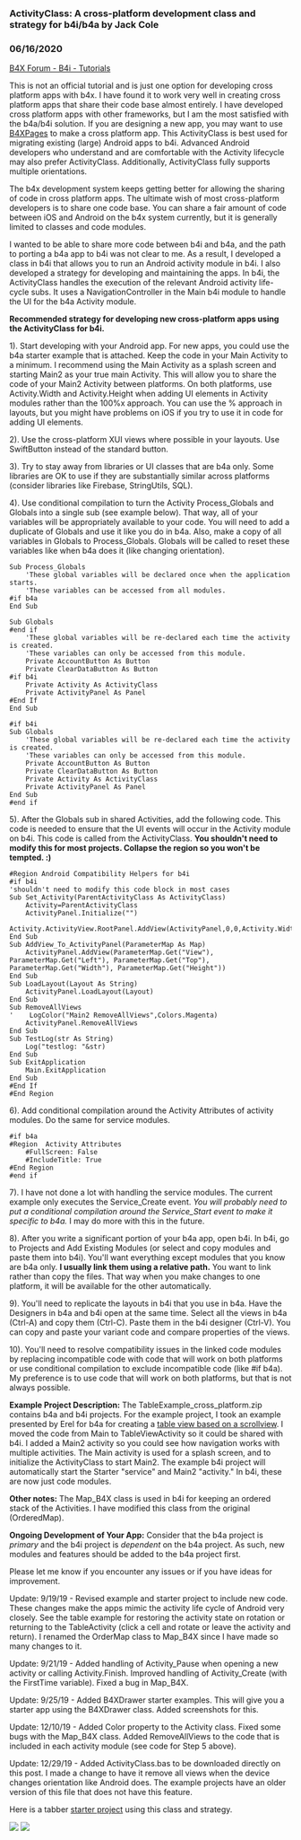 ### ActivityClass: A cross-platform development class and strategy for b4i/b4a by Jack Cole
### 06/16/2020
[B4X Forum - B4i - Tutorials](https://www.b4x.com/android/forum/threads/109253/)

This is not an official tutorial and is just one option for developing cross platform apps with b4x. I have found it to work very well in creating cross platform apps that share their code base almost entirely. I have developed cross platform apps with other frameworks, but I am the most satisfied with the b4a/b4i solution. If you are designing a new app, you may want to use [B4XPages](https://www.b4x.com/android/forum/threads/b4x-b4xpages-cross-platform-and-simple-framework-for-managing-multiple-pages.118901/) to make a cross platform app. This ActivityClass is best used for migrating existing (large) Android apps to b4i. Advanced Android developers who understand and are comfortable with the Activity lifecycle may also prefer ActivityClass. Additionally, ActivityClass fully supports multiple orientations.   
  
The b4x development system keeps getting better for allowing the sharing of code in cross platform apps. The ultimate wish of most cross-platform developers is to share one code base. You can share a fair amount of code between iOS and Android on the b4x system currently, but it is generally limited to classes and code modules.  
  
I wanted to be able to share more code between b4i and b4a, and the path to porting a b4a app to b4i was not clear to me. As a result, I developed a class in b4i that allows you to run an Android activity module in b4i. I also developed a strategy for developing and maintaining the apps. In b4i, the ActivityClass handles the execution of the relevant Android activity life-cycle subs. It uses a NavigationController in the Main b4i module to handle the UI for the b4a Activity module.  
  

**Recommended strategy for developing new cross-platform apps using the ActivityClass for b4i.**

  
  
1). Start developing with your Android app. For new apps, you could use the b4a starter example that is attached. Keep the code in your Main Activity to a minimum. I recommend using the Main Activity as a splash screen and starting Main2 as your true main Activity. This will allow you to share the code of your Main2 Activity between platforms. On both platforms, use Activity.Width and Activity.Height when adding UI elements in Activity modules rather than the 100%x approach. You can use the % approach in layouts, but you might have problems on iOS if you try to use it in code for adding UI elements.  
  
2). Use the cross-platform XUI views where possible in your layouts. Use SwiftButton instead of the standard button.  
  
3). Try to stay away from libraries or UI classes that are b4a only. Some libraries are OK to use if they are substantially similar across platforms (consider libraries like Firebase, StringUtils, SQL).  
  
4). Use conditional compilation to turn the Activity Process\_Globals and Globals into a single sub (see example below). That way, all of your variables will be appropriately available to your code. You will need to add a duplicate of Globals and use it like you do in b4a. Also, make a copy of all variables in Globals to Process\_Globals. Globals will be called to reset these variables like when b4a does it (like changing orientation).  
  

```B4X
Sub Process_Globals  
    'These global variables will be declared once when the application starts.  
    'These variables can be accessed from all modules.  
#if b4a  
End Sub  
  
Sub Globals  
#end if  
    'These global variables will be re-declared each time the activity is created.  
    'These variables can only be accessed from this module.  
    Private AccountButton As Button  
    Private ClearDataButton As Button  
#if b4i  
    Private Activity As ActivityClass  
    Private ActivityPanel As Panel  
#End If  
End Sub  
  
#if b4i  
Sub Globals  
    'These global variables will be re-declared each time the activity is created.  
    'These variables can only be accessed from this module.  
    Private AccountButton As Button  
    Private ClearDataButton As Button  
    Private Activity As ActivityClass  
    Private ActivityPanel As Panel  
End Sub  
#end if
```

  
  
5). After the Globals sub in shared Activities, add the following code. This code is needed to ensure that the UI events will occur in the Activity module on b4i. This code is called from the ActivityClass. **You shouldn't need to modify this for most projects. Collapse the region so you won't be tempted. :)**  
  

```B4X
#Region Android Compatibility Helpers for b4i  
#if b4i  
'shouldn't need to modify this code block in most cases  
Sub Set_Activity(ParentActivityClass As ActivityClass)  
    Activity=ParentActivityClass  
    ActivityPanel.Initialize("")  
    Activity.ActivityView.RootPanel.AddView(ActivityPanel,0,0,Activity.Width,Activity.Height)  
End Sub  
Sub AddView_To_ActivityPanel(ParameterMap As Map)  
    ActivityPanel.AddView(ParameterMap.Get("View"), ParameterMap.Get("Left"), ParameterMap.Get("Top"), ParameterMap.Get("Width"), ParameterMap.Get("Height"))  
End Sub  
Sub LoadLayout(Layout As String)  
    ActivityPanel.LoadLayout(Layout)  
End Sub  
Sub RemoveAllViews  
'    LogColor("Main2 RemoveAllViews",Colors.Magenta)  
    ActivityPanel.RemoveAllViews  
End Sub  
Sub TestLog(str As String)  
    Log("testlog: "&str)  
End Sub  
Sub ExitApplication  
    Main.ExitApplication  
End Sub  
#End If  
#End Region
```

  
  
6). Add conditional compilation around the Activity Attributes of activity modules. Do the same for service modules.  
  

```B4X
#if b4a  
#Region  Activity Attributes  
    #FullScreen: False  
    #IncludeTitle: True  
#End Region  
#end if
```

  
  
7). I have not done a lot with handling the service modules. The current example only executes the Service\_Create event. *You will probably need to put a conditional compilation around the Service\_Start event to make it specific to b4a.* I may do more with this in the future.  
  
8). After you write a significant portion of your b4a app, open b4i. In b4i, go to Projects and Add Existing Modules (or select and copy modules and paste them into b4i). You'll want everything except modules that you know are b4a only. **I usually link them using a relative path.** You want to link rather than copy the files. That way when you make changes to one platform, it will be available for the other automatically.  
  
9). You'll need to replicate the layouts in b4i that you use in b4a. Have the Designers in b4a and b4i open at the same time. Select all the views in b4a (Ctrl-A) and copy them (Ctrl-C). Paste them in the b4i designer (Ctrl-V). You can copy and paste your variant code and compare properties of the views.  
  
10). You'll need to resolve compatibility issues in the linked code modules by replacing incompatible code with code that will work on both platforms or use conditional compilation to exclude incompatible code (like #if b4a). My preference is to use code that will work on both platforms, but that is not always possible.  
  
**Example Project Description:** The TableExample\_cross\_platform.zip contains b4a and b4i projects. For the example project, I took an example presented by Erel for b4a for creating a [table view based on a scrollview](https://www.b4x.com/android/forum/threads/creating-a-table-view-based-on-scrollview.6946/). I moved the code from Main to TableViewActivity so it could be shared with b4i. I added a Main2 activity so you could see how navigation works with multiple activities. The Main activity is used for a splash screen, and to initialize the ActivityClass to start Main2. The example b4i project will automatically start the Starter "service" and Main2 "activity." In b4i, these are now just code modules.  
  
**Other notes:** The Map\_B4X class is used in b4i for keeping an ordered stack of the Activities. I have modified this class from the original (OrderedMap).  
  
**Ongoing Development of Your App:** Consider that the b4a project is *primary* and the b4i project is *dependent* on the b4a project. As such, new modules and features should be added to the b4a project first.  
  
Please let me know if you encounter any issues or if you have ideas for improvement.  
  
Update: 9/19/19 - Revised example and starter project to include new code. These changes make the apps mimic the activity life cycle of Android very closely. See the table example for restoring the activity state on rotation or returning to the TableActivity (click a cell and rotate or leave the activity and return). I renamed the OrderMap class to Map\_B4X since I have made so many changes to it.  
  
Update: 9/21/19 - Added handling of Activity\_Pause when opening a new activity or calling Activity.Finish. Improved handling of Activity\_Create (with the FirstTime variable). Fixed a bug in Map\_B4X.  
  
Update: 9/25/19 - Added B4XDrawer starter examples. This will give you a starter app using the B4XDrawer class. Added screenshots for this.  
  
Update: 12/10/19 - Added Color property to the Activity class. Fixed some bugs with the Map\_B4X class. Added RemoveAllViews to the code that is included in each activity module (see code for Step 5 above).  
  
Update: 12/29/19 - Added ActivityClass.bas to be downloaded directly on this post. I made a change to have it remove all views when the device changes orientation like Android does. The example projects have an older version of this file that does not have this feature.  
  
Here is a tabber [starter project](https://www.b4x.com/android/forum/threads/b4xeasytabber-cross-platform-tabber.112113/) using this class and strategy.  
  
![](https://www.b4x.com/android/forum/attachments/83599) ![](https://www.b4x.com/android/forum/attachments/83603)